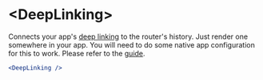 # &lt;DeepLinking>

Connects your app's [deep linking][linking] to the router's history. Just render one somewhere in your app. You will need to do some native app configuration for this to work. Please refer to the [guide](../guides/deep-linking.md).

```jsx
<DeepLinking />
```

[linking]: https://facebook.github.io/react-native/docs/linking.html
